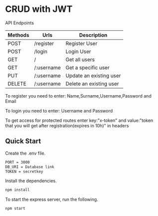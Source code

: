 # CRUD with JWT 

 API Endpoints

| Methods     | Urls             |Description            |
| ----------- | -----------      | -----------        |
| POST         | /register    |Register User       |
| POST        | /login    |Login User           |
| GET         | / |Get all users         |
| GET        | /:username    |Get a specific user         |
| PUT        | /:username    |Update an existing user|
| DELETE        | /:username    |Delete an existing user|

To register you need to enter: Name,Surname,Username,Password and Email

To login you need to enter: Username and Password

To get access for protected routes enter key:"x-token" and value:"token that you will get after registration(expires in 10h)" in headers

## Quick Start

Create the .env file.

```bash
PORT = 3000
DB_URI = Database link
TOKEN = secretkey
```

Install the dependencies.

```bash
npm install
```
To start the express server, run the following.

```bash
npm start
```
